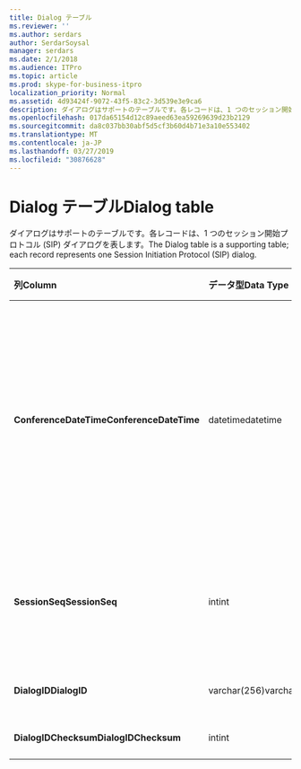 ```yaml
---
title: Dialog テーブル
ms.reviewer: ''
ms.author: serdars
author: SerdarSoysal
manager: serdars
ms.date: 2/1/2018
ms.audience: ITPro
ms.topic: article
ms.prod: skype-for-business-itpro
localization_priority: Normal
ms.assetid: 4d93424f-9072-43f5-83c2-3d539e3e9ca6
description: ダイアログはサポートのテーブルです。各レコードは、1 つのセッション開始プロトコル (SIP) ダイアログを表します。
ms.openlocfilehash: 017da65154d12c89aeed63ea59269639d23b2129
ms.sourcegitcommit: da8c037bb30abf5d5cf3b60d4b71e3a10e553402
ms.translationtype: MT
ms.contentlocale: ja-JP
ms.lasthandoff: 03/27/2019
ms.locfileid: "30876628"
---
```

# <a name="dialog-table"></a><span data-ttu-id="f0fec-103">Dialog テーブル</span><span class="sxs-lookup"><span data-stu-id="f0fec-103">Dialog table</span></span>
 
<span data-ttu-id="f0fec-104">ダイアログはサポートのテーブルです。各レコードは、1 つのセッション開始プロトコル (SIP) ダイアログを表します。</span><span class="sxs-lookup"><span data-stu-id="f0fec-104">The Dialog table is a supporting table; each record represents one Session Initiation Protocol (SIP) dialog.</span></span>
  
|<span data-ttu-id="f0fec-105">**列**</span><span class="sxs-lookup"><span data-stu-id="f0fec-105">**Column**</span></span>|<span data-ttu-id="f0fec-106">**データ型**</span><span class="sxs-lookup"><span data-stu-id="f0fec-106">**Data Type**</span></span>|<span data-ttu-id="f0fec-107">**キー/インデックス**</span><span class="sxs-lookup"><span data-stu-id="f0fec-107">**Key/Index**</span></span>|<span data-ttu-id="f0fec-108">**詳細**</span><span class="sxs-lookup"><span data-stu-id="f0fec-108">**Details**</span></span>|
|:-----|:-----|:-----|:-----|
|<span data-ttu-id="f0fec-109">**ConferenceDateTime**</span><span class="sxs-lookup"><span data-stu-id="f0fec-109">**ConferenceDateTime**</span></span> <br/> |<span data-ttu-id="f0fec-110">datetime</span><span class="sxs-lookup"><span data-stu-id="f0fec-110">datetime</span></span>  <br/> |<span data-ttu-id="f0fec-111">Primary</span><span class="sxs-lookup"><span data-stu-id="f0fec-111">Primary</span></span>  <br/> |<span data-ttu-id="f0fec-112">「優れた品質 (QoE) エージェントが呼び出し元または呼び出し先のいずれかから最初のレポートを受信するときの時間です。</span><span class="sxs-lookup"><span data-stu-id="f0fec-112">Time when the Quality of Excellence (QoE) agent receives the first report from either caller or callee.</span></span> <span data-ttu-id="f0fec-113">セッションを一意に識別するのには SessionSeq と組み合わせてを使用します。</span><span class="sxs-lookup"><span data-stu-id="f0fec-113">Used in conjunction with SessionSeq to uniquely identify a session.</span></span>  <br/> |
|<span data-ttu-id="f0fec-114">**SessionSeq**</span><span class="sxs-lookup"><span data-stu-id="f0fec-114">**SessionSeq**</span></span> <br/> |<span data-ttu-id="f0fec-115">int</span><span class="sxs-lookup"><span data-stu-id="f0fec-115">int</span></span>  <br/> |<span data-ttu-id="f0fec-116">Primary</span><span class="sxs-lookup"><span data-stu-id="f0fec-116">Primary</span></span>  <br/> |<span data-ttu-id="f0fec-117">セッションが同じ ConferenceDateTime がある場合を区別するためにシーケンス番号。</span><span class="sxs-lookup"><span data-stu-id="f0fec-117">Sequence number to differentiate sessions when they have the same ConferenceDateTime.</span></span>  <br/> |
|<span data-ttu-id="f0fec-118">**DialogID**</span><span class="sxs-lookup"><span data-stu-id="f0fec-118">**DialogID**</span></span> <br/> |<span data-ttu-id="f0fec-119">varchar(256)</span><span class="sxs-lookup"><span data-stu-id="f0fec-119">varchar(256)</span></span>  <br/> ||<span data-ttu-id="f0fec-120">グローバルに一意な ID をダイアログです。</span><span class="sxs-lookup"><span data-stu-id="f0fec-120">Dialog ID which is globally unique.</span></span>  <br/> |
|<span data-ttu-id="f0fec-121">**DialogIDChecksum**</span><span class="sxs-lookup"><span data-stu-id="f0fec-121">**DialogIDChecksum**</span></span> <br/> |<span data-ttu-id="f0fec-122">int</span><span class="sxs-lookup"><span data-stu-id="f0fec-122">int</span></span>  <br/> |<span data-ttu-id="f0fec-123">インデックス</span><span class="sxs-lookup"><span data-stu-id="f0fec-123">index</span></span>  <br/> |<span data-ttu-id="f0fec-124">ダイアログ ID のチェックサム</span><span class="sxs-lookup"><span data-stu-id="f0fec-124">Checksum of the Dialog ID.</span></span>  <br/> |
   

